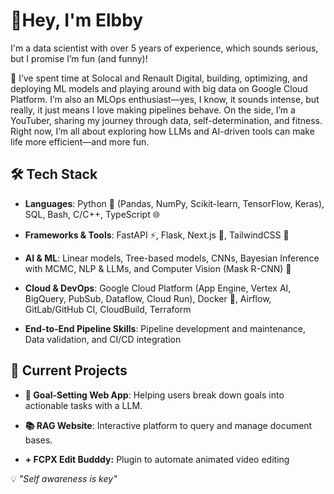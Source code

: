 # 👋Hey, I'm Elbby

I'm a data scientist with over 5 years of experience, which sounds serious, but I promise I’m fun (and funny)! 

🌟 I’ve spent time at Solocal and Renault Digital, building, optimizing, and deploying ML models and playing around with big data on Google Cloud Platform. I’m also an MLOps enthusiast—yes, I know, it sounds intense, but really, it just means I love making pipelines behave. On the side, I’m a YouTuber, sharing my journey through data, self-determination, and fitness. Right now, I’m all about exploring how LLMs and AI-driven tools can make life more efficient—and more fun. 

## 🛠️ Tech Stack  

- **Languages**: Python 🐍 (Pandas, NumPy, Scikit-learn, TensorFlow, Keras), SQL, Bash, C/C++, TypeScript 🌐

- **Frameworks & Tools**: FastAPI ⚡, Flask, Next.js 🚀, TailwindCSS 🎨
  
- **AI & ML**: Linear models, Tree-based models, CNNs, Bayesian Inference with MCMC, NLP & LLMs, and Computer Vision (Mask R-CNN) 🤖
   
- **Cloud & DevOps**: Google Cloud Platform (App Engine, Vertex AI, BigQuery, PubSub, Dataflow, Cloud Run), Docker 🐳, Airflow, GitLab/GitHub CI, CloudBuild, Terraform
  
- **End-to-End Pipeline Skills**: Pipeline development and maintenance, Data validation, and CI/CD integration  

## 🎯 Current Projects  

- **🌟 Goal-Setting Web App**: Helping users break down goals into actionable tasks with a LLM.
  
- **📚 RAG Website**: Interactive platform to query and manage document bases.
  
- **+ FCPX Edit Budddy:** Plugin to automate animated video editing 

💡 *"Self awareness is key"*  

